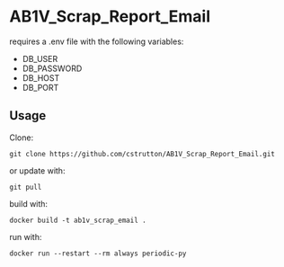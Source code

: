 # AB1V_Scrap_Report_Email

requires a .env file with the following variables:
- DB_USER
- DB_PASSWORD
- DB_HOST
- DB_PORT

## Usage
Clone:

`git clone https://github.com/cstrutton/AB1V_Scrap_Report_Email.git`

or update with:

`git pull`

build with:

`docker build -t ab1v_scrap_email .`

run with:

`docker run --restart --rm always periodic-py` 